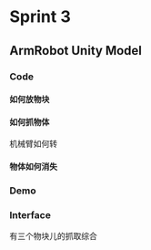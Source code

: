 # Sprint 3

## ArmRobot Unity Model

### Code

#### 如何放物块

#### 如何抓物体
机械臂如何转

#### 物体如何消失

### Demo

### Interface
有三个物块儿的抓取综合

